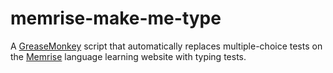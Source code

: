 # memrise-make-me-type

A [GreaseMonkey](https://addons.mozilla.org/en-US/firefox/addon/greasemonkey/) script that automatically replaces multiple-choice tests on the [Memrise](http://memrise.com) language learning website with typing tests.
